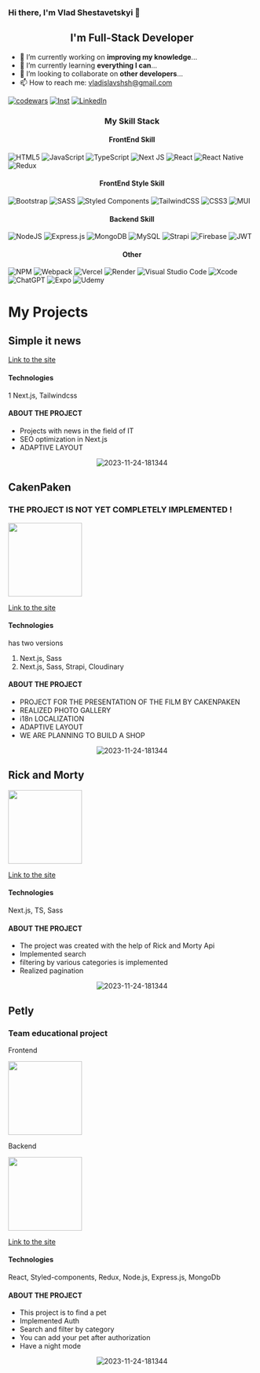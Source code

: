 
### Hi there, I'm Vlad Shestavetskyi 👋
<h2 align="center">I'm Full-Stack Developer</h2>


- 🔭 I’m currently working on **improving my knowledge**...
- 🌱 I’m currently learning **everything I can**...
- 👯 I’m looking to collaborate on **other developers**...
- 📫 How to reach me: vladislavshsh@gmail.com

<p align="center">
  
   <a href="https://www.codewars.com/users/proydusvit" target="_blank"><img alt="codewars" src="https://img.shields.io/badge/Codewars-B1361E?style=for-the-badge&logo=codewars&logoColor=grey"></a>
        <a href="https://www.instagram.com/_proidysvit/" target="_blank"><img alt="Inst" src="https://img.shields.io/badge/Instagram-%23E4405F.svg?style=for-the-badge&logo=Instagram&logoColor=white"></a>
    <a href="https://www.linkedin.com/in/vladyslavshestavetskyi/" target="_blank"><img alt="LinkedIn" src="https://img.shields.io/badge/linkedin-%230077B5.svg?style=for-the-badge&logo=linkedin&logoColor=white"></a>
</p>

<h3 align="center">My Skill Stack</h3>

<h4 align="center">FrontEnd Skill</h4>



![HTML5](https://img.shields.io/badge/html5-%23E34F26.svg?style=for-the-badge&logo=html5&logoColor=white)
![JavaScript](https://img.shields.io/badge/javascript-%23323330.svg?style=for-the-badge&logo=javascript&logoColor=%23F7DF1E)
![TypeScript](https://img.shields.io/badge/typescript-%23007ACC.svg?style=for-the-badge&logo=typescript&logoColor=white)
![Next JS](https://img.shields.io/badge/Next-black?style=for-the-badge&logo=next.js&logoColor=white)
![React](https://img.shields.io/badge/react-%2320232a.svg?style=for-the-badge&logo=react&logoColor=%2361DAFB)
![React Native](https://img.shields.io/badge/react_native-%2320232a.svg?style=for-the-badge&logo=react&logoColor=%2361DAFB)
![Redux](https://img.shields.io/badge/redux-%23593d88.svg?style=for-the-badge&logo=redux&logoColor=white)

<h4 align="center">FrontEnd Style Skill</h4>
  
![Bootstrap](https://img.shields.io/badge/bootstrap-%238511FA.svg?style=for-the-badge&logo=bootstrap&logoColor=white)
![SASS](https://img.shields.io/badge/SASS-hotpink.svg?style=for-the-badge&logo=SASS&logoColor=white)
![Styled Components](https://img.shields.io/badge/styled--components-DB7093?style=for-the-badge&logo=styled-components&logoColor=white)
![TailwindCSS](https://img.shields.io/badge/tailwindcss-%2338B2AC.svg?style=for-the-badge&logo=tailwind-css&logoColor=white)
![CSS3](https://img.shields.io/badge/css3-%231572B6.svg?style=for-the-badge&logo=css3&logoColor=white)
![MUI](https://img.shields.io/badge/MUI-%230081CB.svg?style=for-the-badge&logo=mui&logoColor=white)

<h4 align="center">Backend Skill</h4>

  ![NodeJS](https://img.shields.io/badge/node.js-6DA55F?style=for-the-badge&logo=node.js&logoColor=white)
![Express.js](https://img.shields.io/badge/express.js-%23404d59.svg?style=for-the-badge&logo=express&logoColor=%2361DAFB)
![MongoDB](https://img.shields.io/badge/MongoDB-%234ea94b.svg?style=for-the-badge&logo=mongodb&logoColor=white)
![MySQL](https://img.shields.io/badge/mysql-%2300f.svg?style=for-the-badge&logo=mysql&logoColor=white)
![Strapi](https://img.shields.io/badge/strapi-%232E7EEA.svg?style=for-the-badge&logo=strapi&logoColor=white)
![Firebase](https://img.shields.io/badge/firebase-%23039BE5.svg?style=for-the-badge&logo=firebase)
![JWT](https://img.shields.io/badge/JWT-black?style=for-the-badge&logo=JSON%20web%20tokens)
<h4 align="center">Other</h4>
  

![NPM](https://img.shields.io/badge/NPM-%23CB3837.svg?style=for-the-badge&logo=npm&logoColor=white)
![Webpack](https://img.shields.io/badge/webpack-%238DD6F9.svg?style=for-the-badge&logo=webpack&logoColor=black)
![Vercel](https://img.shields.io/badge/vercel-%23000000.svg?style=for-the-badge&logo=vercel&logoColor=white)
![Render](https://img.shields.io/badge/Render-%46E3B7.svg?style=for-the-badge&logo=render&logoColor=white)
![Visual Studio Code](https://img.shields.io/badge/Visual%20Studio%20Code-0078d7.svg?style=for-the-badge&logo=visual-studio-code&logoColor=white)
![Xcode](https://img.shields.io/badge/Xcode-007ACC?style=for-the-badge&logo=Xcode&logoColor=white)
![ChatGPT](https://img.shields.io/badge/chatGPT-74aa9c?style=for-the-badge&logo=openai&logoColor=white)
![Expo](https://img.shields.io/badge/expo-1C1E24?style=for-the-badge&logo=expo&logoColor=#D04A37)
![Udemy](https://img.shields.io/badge/Udemy-A435F0?style=for-the-badge&logo=Udemy&logoColor=white)

<h1>My Projects </h1>

<h2>Simple it news</h2>


<p align="left"> <a href="https://www.simpleitnews.tech/" download> Link to the site</a>
</p>

<h4>Technologies </h4>


1 Next.js, Tailwindcss



<h4>ABOUT THE PROJECT </h4>

* Projects with news in the field of IT
* SEO optimization in Next.js
* ADAPTIVE LAYOUT


<p align="center">
<img src="https://res.cloudinary.com/dg6fnnbpd/image/upload/v1703252879/q7jouo94bjb2k9lapcvb.png" alt="2023-11-24-181344" border="0">

</p>



<h2> CakenPaken </h2>
<h3>THE PROJECT IS NOT YET COMPLETELY IMPLEMENTED !</h3>
<p align="left"> <a href="https://github.com/proydusvit/CAKENPAKEN.git" download> <img src="https://user-images.githubusercontent.com/33416429/92813512-27f0bb80-f376-11ea-8562-ee2b3e416aec.png" width="150" ></a>
</p>

<p align="left"> <a href="https://cakenpaken-6n28.vercel.app/uk" download> Link to the site</a>
</p>

<h4>Technologies </h4>

<p>has two versions </p>

1. Next.js, Sass
2. Next.js, Sass, Strapi, Сloudinary


<h4>ABOUT THE PROJECT </h4>

* PROJECT FOR THE PRESENTATION OF THE FILM BY CAKENPAKEN
* REALIZED PHOTO GALLERY
* i18n LOCALIZATION
* ADAPTIVE LAYOUT
* WE ARE PLANNING TO BUILD A SHOP

<p align="center">
<img src="https://res.cloudinary.com/dg6fnnbpd/image/upload/v1700842849/psdrpmwwbllzzxwxwmxb.png" alt="2023-11-24-181344" border="0">

</p>



<h2> Rick and Morty </h2>

<p align="left"> <a href="https://github.com/proydusvit/RickAndMorty_Next.js.git" download> <img src="https://user-images.githubusercontent.com/33416429/92813512-27f0bb80-f376-11ea-8562-ee2b3e416aec.png" width="150" ></a>
</p>

<p align="left"> <a href="https://rick-and-morty-next-js-tau.vercel.app/
" download> Link to the site</a>
</p>

<h4>Technologies </h4>

 Next.js, TS, Sass 

<h4>ABOUT THE PROJECT </h4>

* The project was created with the help of  Rick and Morty Api
* Implemented search
* filtering by various categories is implemented
* Realized pagination
  


<p align="center">
<img src="https://res.cloudinary.com/dg6fnnbpd/image/upload/v1700992702/q1oowv3euhgs8ogshev1.png" alt="2023-11-24-181344" border="0">

</p>

<h2>Petly</h2>

<h3>Team educational project</h3>

<p>Frontend</p>
<p align="left"> <a href="https://github.com/MaximKucheriaviy/pets-team-4.git" download> <img src="https://user-images.githubusercontent.com/33416429/92813512-27f0bb80-f376-11ea-8562-ee2b3e416aec.png" width="150" ></a>
</p>

<p>Backend</p>
<p align="left"> <a href="https://github.com/MaximKucheriaviy/pets-server-team4.git" download> <img src="https://user-images.githubusercontent.com/33416429/92813512-27f0bb80-f376-11ea-8562-ee2b3e416aec.png" width="150" ></a>
</p>


<p align="left"> <a href="https://quiet-moonbeam-dd0d59.netlify.app/" download> Link to the site</a>
</p>

<h4>Technologies </h4>

React, Styled-components, Redux, Node.js, Express.js, MongoDb

<h4>ABOUT THE PROJECT </h4>

* This project is to find a pet
* Implemented Auth
* Search and filter by category
* You can add your pet after authorization
* Have a night mode
  


<p align="center">
<img src="https://res.cloudinary.com/dg6fnnbpd/image/upload/v1700995140/yrcer3p6qtaekzjex87b.png" alt="2023-11-24-181344" border="0">

</p>

